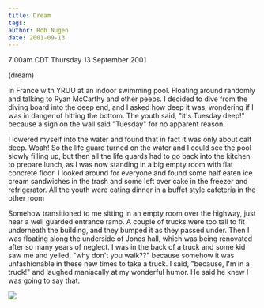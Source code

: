 ```yaml
---
title: Dream
tags: 
author: Rob Nugen
date: 2001-09-13
---
```


<title></title>
<p class=date>7:00am CDT Thursday 13 September 2001</p>
<p class=note>(dream)</p>

<p class=dream>In France with YRUU at an indoor swimming pool.
Floating around randomly and talking to Ryan McCarthy and other
peeps.  I decided to dive from the diving board into the deep end, and
I asked how deep it was, wondering if I was in danger of hitting the
bottom.  The youth said, "it's Tuesday deep!" because a sign on the
wall said "Tuesday" for no apparent reason.</p>

<p class=dream>I lowered myself into the water and found that in fact
it was only about calf deep.  Woah!  So the life guard turned on the
water and I could see the pool slowly filling up, but then all the
life guards had to go back into the kitchen to prepare lunch, as I was
now standing in a big empty room with flat concrete floor.  I looked
around for everyone and found some half eaten ice cream sandwiches in
the trash and some left over cake in the freezer and refrigerator.
All the youth were eating dinner in a buffet style cafeteria in the
other room</p>

<p class=dream>Somehow transitioned to me sitting in an empty room
over the highway, just near a well guarded entrance ramp.  A couple of
trucks were too tall to fit underneath the building, and they bumped
it as they passed under.  Then I was floating along the underside of
Jones hall, which was being renovated after so many years of
neglect.  I was in the back of a truck and some kid saw me and yelled,
"why don't you walk??" because somehow it was unfashionable in these
new times to take a truck.  I said, "because, I'm in a truck!" and
laughed maniacally at my wonderful humor.  He said he knew I was going
to say that.</p>

<p><img src='/images/rob/wL-ROB.gif'/></p>

